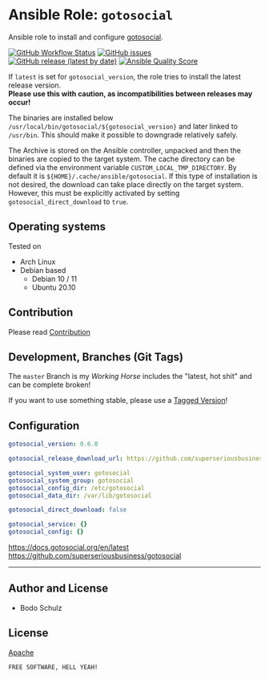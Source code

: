 
# Ansible Role:  `gotosocial` 

Ansible role to install and configure [gotosocial](https://github.com/superseriousbusiness/gotosocial).

[![GitHub Workflow Status](https://img.shields.io/github/actions/workflow/status/bodsch/ansible-gotosocial/main.yml?branch=main)][ci]
[![GitHub issues](https://img.shields.io/github/issues/bodsch/ansible-gotosocial)][issues]
[![GitHub release (latest by date)](https://img.shields.io/github/v/release/bodsch/ansible-gotosocial)][releases]
[![Ansible Quality Score](https://img.shields.io/ansible/quality/50067?label=role%20quality)][quality]

[ci]: https://github.com/bodsch/ansible-gotosocial/actions
[issues]: https://github.com/bodsch/ansible-gotosocial/issues?q=is%3Aopen+is%3Aissue
[releases]: https://github.com/bodsch/ansible-gotosocial/releases
[quality]: https://galaxy.ansible.com/bodsch/gotosocial

If `latest` is set for `gotosocial_version`, the role tries to install the latest release version.  
**Please use this with caution, as incompatibilities between releases may occur!**

The binaries are installed below `/usr/local/bin/gotosocial/${gotosocial_version}` and later linked to `/usr/bin`. 
This should make it possible to downgrade relatively safely.

The Archive is stored on the Ansible controller, unpacked and then the binaries are copied to the target system.
The cache directory can be defined via the environment variable `CUSTOM_LOCAL_TMP_DIRECTORY`. 
By default it is `${HOME}/.cache/ansible/gotosocial`.
If this type of installation is not desired, the download can take place directly on the target system. 
However, this must be explicitly activated by setting `gotosocial_direct_download` to `true`.


## Operating systems

Tested on

* Arch Linux
* Debian based
    - Debian 10 / 11
    - Ubuntu 20.10


## Contribution

Please read [Contribution](CONTRIBUTING.md)

## Development,  Branches (Git Tags)

The `master` Branch is my *Working Horse* includes the "latest, hot shit" and can be complete broken!

If you want to use something stable, please use a [Tagged Version](https://github.com/bodsch/ansible-gotosocial/tags)!

## Configuration

```yaml
gotosocial_version: 0.6.0

gotosocial_release_download_url: https://github.com/superseriousbusiness/gotosocial/releases

gotosocial_system_user: gotosocial
gotosocial_system_group: gotosocial
gotosocial_config_dir: /etc/gotosocial
gotosocial_data_dir: /var/lib/gotosocial

gotosocial_direct_download: false

gotosocial_service: {}
gotosocial_config: {}
```


https://docs.gotosocial.org/en/latest
https://github.com/superseriousbusiness/gotosocial

---

## Author and License

- Bodo Schulz

## License

[Apache](LICENSE)

`FREE SOFTWARE, HELL YEAH!`
